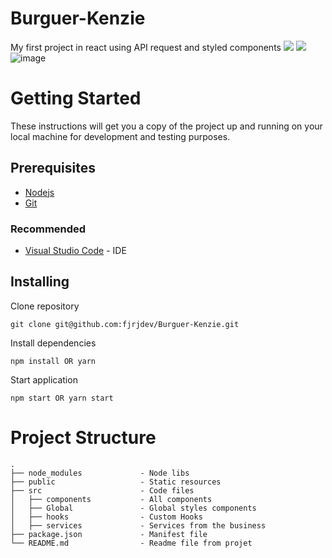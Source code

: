 # Burguer-Kenzie

My first project in react using API request and styled components
<img src="https://img.shields.io/badge/React-20232A?style=for-the-badge&logo=react&logoColor=61DAFB](https://reactjs.org/" />
<img src="https://img.shields.io/badge/Material%20UI-007FFF?style=for-the-badge&logo=mui&logoColor=white](https://reactjs.org/" />
![image]({https://img.shields.io/badge/Material%20UI-007FFF?style=for-the-badge&logo=mui&logoColor=white})

# Getting Started

These instructions will get you a copy of the project up and running on your local machine for development and testing purposes.

## Prerequisites

- [Nodejs](https://nodejs.org/en/)
- [Git](https://git-scm.com/downloads)

### Recommended

- [Visual Studio Code](https://code.visualstudio.com/Download) - IDE

## Installing

Clone repository

```
git clone git@github.com:fjrjdev/Burguer-Kenzie.git
```

Install dependencies

```
npm install OR yarn
```

Start application

```
npm start OR yarn start
```

# Project Structure

    .
    ├── node_modules             - Node libs
    ├── public                   - Static resources
    ├── src                      - Code files
    │   ├── components           - All components
    │   ├── Global               - Global styles components
    │   ├── hooks                - Custom Hooks
    │   ├── services             - Services from the business
    ├── package.json             - Manifest file
    └── README.md                - Readme file from projet
